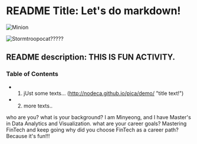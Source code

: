 # README Title: Let's do markdown!
![Minion](https://octodex.github.com/images/minion.png "the minion")

![Stormtroopocat?????](https://octodex.github.com/images/stormtroopocat.jpg "The Stormtroopocat")

## README description: THIS IS FUN ACTIVITY.

### Table of Contents
- 1. jUst some texts...
(http://nodeca.github.io/pica/demo/ "title text!")
   
- 2. more texts..



who are you? what is your background?
I am Minyeong, and I have Master's in Data Analytics and Visualization.
what are your career goals?
Mastering FinTech and keep going
why did you choose FinTech as a career path?
Because it's fun!!!